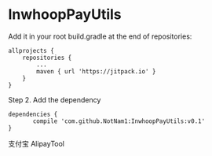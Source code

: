 # InwhoopPayUtils
Add it in your root build.gradle at the end of repositories:

	allprojects {
		repositories {
			...
			maven { url 'https://jitpack.io' }
		}
	}
  
Step 2. Add the dependency

	dependencies {
	       compile 'com.github.NotNam1:InwhoopPayUtils:v0.1'
	}
	
支付宝 AlipayTool
